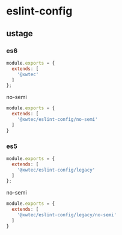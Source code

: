 # eslint-config

## ustage

### es6

```js
module.exports = {
  extends: [
    '@xwtec'
  ]
};
```

no-semi

```js
module.exports = {
  extends: [
    '@xwtec/eslint-config/no-semi'
  ]
}
```

### es5

```js
module.exports = {
  extends: [
    '@xwtec/eslint-config/legacy'
  ]
};
```

no-semi

```js
module.exports = {
  extends: [
    '@xwtec/eslint-config/legacy/no-semi'
  ]
}
```